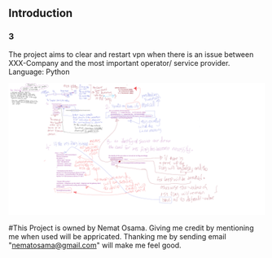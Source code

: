 ## Introduction
### 3
The project aims to clear and restart vpn when there is an issue between XXX-Company and the most important operator/ service provider. 
Language: Python

![demo](https://github.com/Nemat-HTB/Projects/blob/66692c2e9b4ecd4f32f6bae7dbb8714c0a2c1a98/Project-3/Demo.png)

#This Project is owned by Nemat Osama.
Giving me credit by mentioning me when used will be appricated.
Thanking me by sending email "nematosama@gmail.com" will make me feel good.





